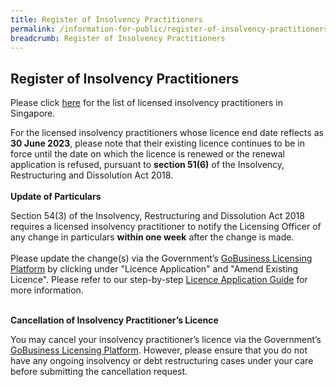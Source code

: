 ```yaml
---
title: Register of Insolvency Practitioners
permalink: /information-for-public/register-of-insolvency-practitioners/
breadcrumb: Register of Insolvency Practitioners
---
```

**Register of Insolvency Practitioners**<br>
---
Please click 
<a href="/files/register_of_licensed_insolvency_practitioners_2023-08-01.pdf" target="_blank">here</a> for the list of licensed insolvency practitioners in Singapore.
<br>

For the licensed insolvency practitioners whose licence end date reflects as **30 June 2023**, please note that their existing licence continues to be in force until the date on which the licence is renewed or the renewal application is refused, pursuant to **section 51(6)** of the Insolvency, Restructuring and Dissolution Act 2018.<br><br>
**Update of Particulars**<br>

Section 54(3) of the Insolvency, Restructuring and Dissolution Act 2018 requires a licensed insolvency practitioner to notify the Licensing Officer of any change in particulars **within one week** after the change is made.
<br><br>
Please update the change(s) via the Government’s <a href="https://www.gobusiness.gov.sg/licences" target="_blank">GoBusiness Licensing Platform</a> by clicking under "Licence Application" and "Amend Existing Licence". Please refer to our step-by-step <a href="/files/20200706 Licence Application Guide for Insolvency Practitioners.pdf" target="_blank">Licence Application Guide</a> for more information.
<br><br>

**Cancellation of Insolvency Practitioner’s Licence**<br>

You may cancel your insolvency practitioner’s licence via the Government’s <a href="https://www.gobusiness.gov.sg/licences" target="_blank">GoBusiness Licensing Platform</a>. However, please ensure that you do not have any ongoing insolvency or debt restructuring cases under your care before submitting the cancellation request.
<br>